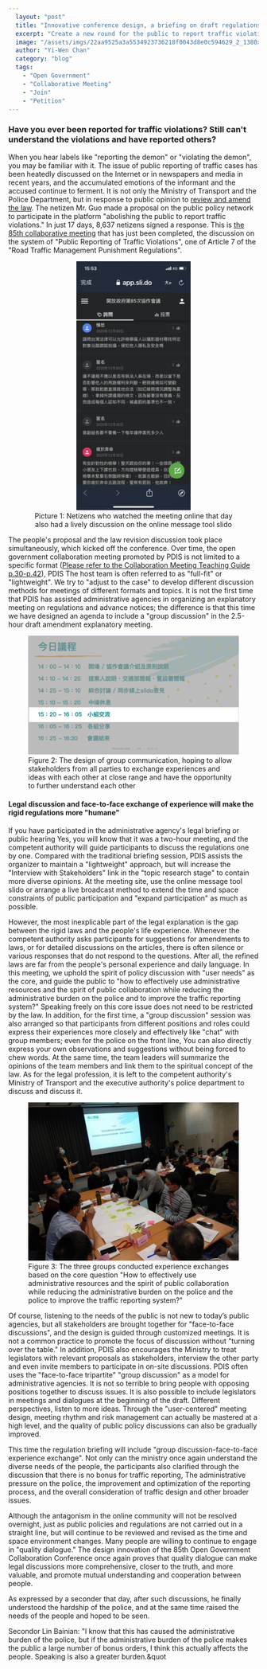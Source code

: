 ```yaml
---
  layout: "post"
  title: "Innovative conference design, a briefing on draft regulations with temperature"
  excerpt: "Create a new round for the public to report traffic violations and not fall into the battlefield of mutual labeling of \"warriors\"."
  image: "/assets/imgs/22aa9525a3a5534923736218f0043d8e0c594629_2_1380x654.jpeg"
  author: "Yi-Wen Chan"
  category: "blog"
  tags: 
    - "Open Government"
    - "Collaborative Meeting"
    - "Join"
    - "Petition"
---
```



### Have you ever been reported for traffic violations? Still can&#39;t understand the violations and have reported others? 

When you hear labels like &quot;reporting the demon&quot; or &quot;violating the demon&quot;, you may be familiar with it. The issue of public reporting of traffic cases has been heatedly discussed on the Internet or in newspapers and media in recent years, and the accumulated emotions of the informant and the accused continue to ferment. It is not only the Ministry of Transport and the Police Department, but in response to public opinion to [review and amend the law](https://issuu.com/pdis.tw/docs/______________7__1________________85_______?e=0). The netizen Mr. Guo made a proposal on the public policy network to participate in the platform &quot;abolishing the public to report traffic violations.&quot; In just 17 days, 8,637 netizens signed a response. This is [the 85th collaborative meeting](https://sayit.pdis.nat.gov.tw/2020-12-30-%E9%96%8B%E6%94%BE%E6%94%BF%E5%BA%9C%E7%AC%AC85%E6%AC%A1%E5%8D%94%E4%BD%9C%E6%9C%83%E8%AD%B0) that has just been completed, the discussion on the system of &quot;Public Reporting of Traffic Violations&quot;, one of Article 7 of the &quot;Road Traffic Management Punishment Regulations&quot;. 

<figure style="text-align: center;">
  <img src="/assets/imgs/0221d3d01b2c0b4c6a35e0413080dccec1bafd58.png" style="height: 500px; width: auto;" >
<figcaption> Picture 1: Netizens who watched the meeting online that day also had a lively discussion on the online message tool slido</figcaption> 
</figure> 



The people&#39;s proposal and the law revision discussion took place simultaneously, which kicked off the conference. Over time, the open government collaboration meeting promoted by PDIS is not limited to a specific format ([Please refer to the Collaboration Meeting Teaching Guide p.30-p.42](https://issuu.com/home/published/____v5_904c19b7ab178a)), PDIS The host team is often referred to as &quot;full-fit&quot; or &quot;lightweight&quot;. We try to &quot;adjust to the case&quot; to develop different discussion methods for meetings of different formats and topics. It is not the first time that PDIS has assisted administrative agencies in organizing an explanatory meeting on regulations and advance notices; the difference is that this time we have designed an agenda to include a &quot;group discussion&quot; in the 2.5-hour draft amendment explanatory meeting. 

<figure> 
<img src="/assets/imgs/02b132b85eefef817c82c38c643a3ccd86b75ab2.png"> 
<figcaption> Figure 2: The design of group communication, hoping to allow stakeholders from all parties to exchange experiences and ideas with each other at close range and have the opportunity to further understand each other</figcaption> 
</figure> 



#### Legal discussion and face-to-face exchange of experience will make the rigid regulations more &quot;humane&quot;


If you have participated in the administrative agency&#39;s legal briefing or public hearing Yes, you will know that it was a two-hour meeting, and the competent authority will guide participants to discuss the regulations one by one. Compared with the traditional briefing session, PDIS assists the organizer to maintain a &quot;lightweight&quot; approach, but will increase the &quot;Interview with Stakeholders&quot; link in the &quot;topic research stage&quot; to contain more diverse opinions. At the meeting site, use the online message tool slido or arrange a live broadcast method to extend the time and space constraints of public participation and &quot;expand participation&quot; as much as possible. 

However, the most inexplicable part of the legal explanation is the gap between the rigid laws and the people&#39;s life experience. Whenever the competent authority asks participants for suggestions for amendments to laws, or for detailed discussions on the articles, there is often silence or various responses that do not respond to the questions. After all, the refined laws are far from the people&#39;s personal experience and daily language. In this meeting, we uphold the spirit of policy discussion with &quot;user needs&quot; as the core, and guide the public to &quot;how to effectively use administrative resources and the spirit of public collaboration while reducing the administrative burden on the police and to improve the traffic reporting system?&quot; Speaking freely on this core issue does not need to be restricted by the law. In addition, for the first time, a &quot;group discussion&quot; session was also arranged so that participants from different positions and roles could express their experiences more closely and effectively like &quot;chat&quot; with group members; even for the police on the front line, You can also directly express your own observations and suggestions without being forced to chew words. At the same time, the team leaders will summarize the opinions of the team members and link them to the spiritual concept of the law. As for the legal profession, it is left to the competent authority&#39;s Ministry of Transport and the executive authority&#39;s police department to discuss and discuss it. 

<figure> 
<img src="/assets/imgs/31c187c2fa1354688d663ac47f9c0acaef6dcff7_2_1332x1000.jpeg"> 
<figcaption> Figure 3: The three groups conducted experience exchanges based on the core question &quot;How to effectively use administrative resources and the spirit of public collaboration while reducing the administrative burden on the police and the police to improve the traffic reporting system?&quot;</figcaption> 
</figure> 



Of course, listening to the needs of the public is not new to today’s public agencies, but all stakeholders are brought together for &quot;face-to-face discussions&quot;, and the design is guided through customized meetings. It is not a common practice to promote the focus of discussion without &quot;turning over the table.&quot; In addition, PDIS also encourages the Ministry to treat legislators with relevant proposals as stakeholders, interview the other party and even invite members to participate in on-site discussions. PDIS often uses the &quot;face-to-face tripartite&quot; &quot;group discussion&quot; as a model for administrative agencies. It is not so terrible to bring people with opposing positions together to discuss issues. It is also possible to include legislators in meetings and dialogues at the beginning of the draft. Different perspectives, listen to more ideas. Through the &quot;user-centered&quot; meeting design, meeting rhythm and risk management can actually be mastered at a high level, and the quality of public policy discussions can also be gradually improved. 

This time the regulation briefing will include &quot;group discussion-face-to-face experience exchange&quot;. Not only can the ministry once again understand the diverse needs of the people, the participants also clarified through the discussion that there is no bonus for traffic reporting, The administrative pressure on the police, the improvement and optimization of the reporting process, and the overall consideration of traffic design and other broader issues. 

Although the antagonism in the online community will not be resolved overnight, just as public policies and regulations are not carried out in a straight line, but will continue to be reviewed and revised as the time and space environment changes. Many people are willing to continue to engage in &quot;quality dialogue.&quot; The design innovation of the 85th Open Government Collaboration Conference once again proves that quality dialogue can make legal discussions more comprehensive, closer to the truth, and more valuable, and promote mutual understanding and cooperation between people. 

As expressed by a seconder that day, after such discussions, he finally understood the hardship of the police, and at the same time raised the needs of the people and hoped to be seen. 

Secondor Lin Bainian: &quot;I know that this has caused the administrative burden of the police, but if the administrative burden of the police makes the public a large number of bonus orders, I think this actually affects the people. Speaking is also a greater burden.&quot
